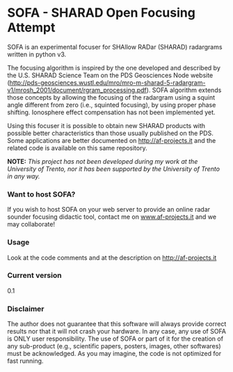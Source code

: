 # SOFA - SHARAD Open Focusing Attempt

SOFA is an experimental focuser for SHAllow RADar (SHARAD) radargrams written in python v3.

The focusing algorithm is inspired by the one developed and described by the U.S. SHARAD Science Team on the PDS Geosciences Node website (http://pds-geosciences.wustl.edu/mro/mro-m-sharad-5-radargram-v1/mrosh_2001/document/rgram_processing.pdf). SOFA algorithm extends those concepts by allowing the focusing of the radargram using a squint angle different from zero (i.e., squinted focusing), by using proper phase shifting. Ionosphere effect compensation has not been implemented yet.

Using this focuser it is possible to obtain new SHARAD products with possible better characteristics than those usually published on the PDS. Some applications are better documented on http://af-projects.it and the related code is available on this same repository.

**NOTE:** *This project has not been developed during my work at the University of Trento, nor it has been supported by the University of Trento in any way.*

### Want to host SOFA?

If you wish to host SOFA on your web server to provide an online radar sounder focusing didactic tool, contact me on www.af-projects.it and we may collaborate!

### Usage

Look at the code comments and at the description on http://af-projects.it
  

### Current version
0.1

### Disclaimer

The author does not guarantee that this software will always provide correct results nor that it will not crash your hardware. In any case, any use of SOFA is ONLY user responsibility. The use of SOFA or part of it for the creation of any sub-product (e.g., scientific papers, posters, images, other softwares) must be acknowledged.
As you may imagine, the code is not optimized for fast running.
